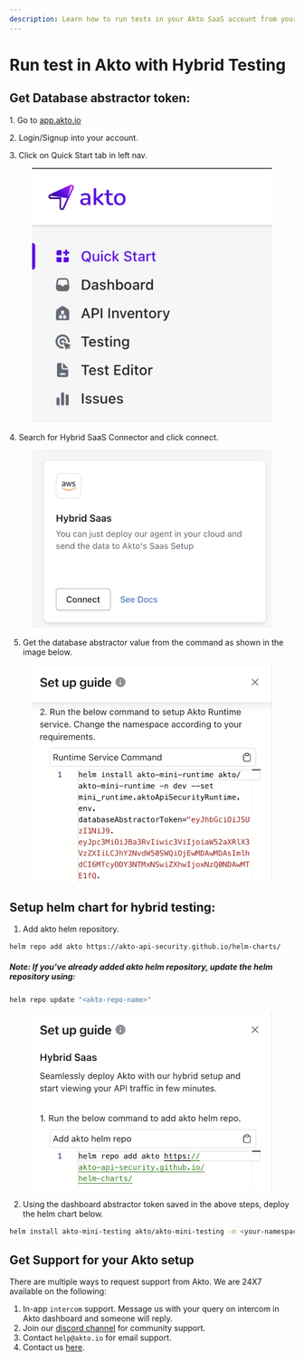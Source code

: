 ```yaml
---
description: Learn how to run tests in your Akto SaaS account from your cloud setup.
---
```

# Run test in Akto with Hybrid Testing

## Get Database abstractor token: 

1\. Go to [app.akto.io](https://app.akto.io)

2\. Login/Signup into your account.

3\. Click on Quick Start tab in left nav.

<figure><img src="../../.gitbook/assets/Quick-Start.png" alt=""><figcaption></figcaption></figure>

4\. Search for Hybrid SaaS Connector and click connect.

<figure><img src="../../.gitbook/assets/HybridSaaSConnector.png" alt=""><figcaption></figcaption></figure>

5. Get the database abstractor value from the command as shown in the image below.

<figure><img src="../../.gitbook/assets/helm-repo-install.png" alt=""><figcaption></figcaption></figure>

## Setup helm chart for hybrid testing:

1. Add akto helm repository.

```bash
helm repo add akto https://akto-api-security.github.io/helm-charts/
```

##### Note: If you've already added akto helm repository, update the helm repository using:

```bash
helm repo update "<akto-repo-name>"
```

<figure><img src="../../.gitbook/assets/helm-repo-add.png" alt=""><figcaption></figcaption></figure>


2. Using the dashboard abstractor token saved in the above steps, deploy the helm chart below.

```bash
helm install akto-mini-testing akto/akto-mini-testing -n <your-namespace> --set testing.aktoApiSecurityTesting.env.databaseAbstractorToken="<your-database-abstractor-token>"
```

## Get Support for your Akto setup

There are multiple ways to request support from Akto. We are 24X7 available on the following:

1. In-app `intercom` support. Message us with your query on intercom in Akto dashboard and someone will reply.
2. Join our [discord channel](https://www.akto.io/community) for community support.
3. Contact `help@akto.io` for email support.
4. Contact us [here](https://www.akto.io/contact-us).